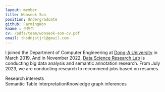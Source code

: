 ```yaml
---
layout: member
title: Wonseok Son
position: Undergraduate
github: FarmingWon
kname : 손원석
cv: /pdfs/team/wonseok-son-cv.pdf
email: thsdnjstjr1@gmail.com
---
```


I joined the Department of Computer Engineering at [Dong-A University](https://english.donga.ac.kr/sites/english/index.do) in March 2019. And in November 2022, [Data Science Research Lab](https://www.datasciencelabs.org/) is conducting big data analysis and semantic annotation research. From July 2023, we are conducting research to recommend jobs based on resumes.

<div class="head">Research interests</div>
<span class="badge badge-info">Semantic Table Interpretation</span><span class="badge badge-danger">Knowledge graph inferences</span>
